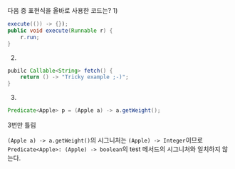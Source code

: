 
다음 중 표현식을 올바로 사용한 코드는?
1)
```java
execute(()) -> {});
public void execute(Runnable r) {
    r.run;
}
```

2)
```java
pubilc Callable<String> fetch() {
    return () -> "Tricky example ;-)";
}
```

3)
```java
Predicate<Apple> p = (Apple a) -> a.getWeight();
```


3번만 틀림

`(Apple a) -> a.getWeight()`의 시그니처는 `(Apple) -> Integer`이므로
`Predicate<Apple>: (Apple) -> boolean`의 test 메서드의 시그니처와 일치하지 않는다.

